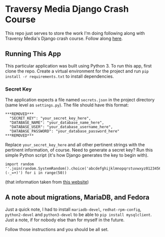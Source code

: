 # Traversy Media Django Crash Course
This repo just serves to store the work I'm doing following along with Traversy Media's Django crash course. Follow along [here](https://www.youtube.com/watch?v=D6esTdOLXh4).

## Running This App
This particular application was built using Python 3.
To run this app, first clone the repo. Create a virtual environment for the project and run `pip install -r requirements.txt` to install dependencies.

### Secret Key
The application expects a file named `secrets.json` in the project directory (same level as `settings.py`). The file should have this format:
```
***REMOVED***
  "SECRET_KEY": "your_secret_key_here",
  "DATABASE_NAME": "your_database_name_here",
  "DATABASE_USER": "your_database_username_here",
  "DATABASE_PASSWORD": "your_database_password_here"
***REMOVED***
```
Replace `your_secret_key_here` and all other pertinent strings with the pertinent information, of course. Need to generate a secret key? Run this simple Python script (it's how Django generates the key to begin with). 
```
import random
''.join(random.SystemRandom().choice('abcdefghijklmnopqrstuvwxyz0123456789!@#$%^&*(-_=+)') for i in range(50))
```
(that information taken from [this website](https://foxrow.com/generating-django-secret-keys))

## A note about migrations, MariaDB, and Fedora
Just a quick note, I had to install `mariadb-devel`, `redhat-rpm-config`, `python2-devel` and `python3-devel` to be able to `pip install mysqlclient`. Just a note, if for nobody else than for myself in the future.

Follow those instructions and you should be all set.